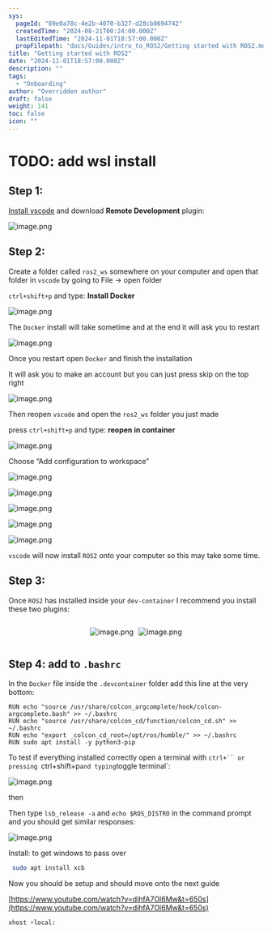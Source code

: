 ```yaml
---
sys:
  pageId: "89e0a78c-4e2b-4070-b327-d28cb0694742"
  createdTime: "2024-08-21T00:24:00.000Z"
  lastEditedTime: "2024-11-01T18:57:00.000Z"
  propFilepath: "docs/Guides/intro_to_ROS2/Getting started with ROS2.md"
title: "Getting started with ROS2"
date: "2024-11-01T18:57:00.000Z"
description: ""
tags:
  - "Onboarding"
author: "Overridden author"
draft: false
weight: 141
toc: false
icon: ""
---
```


# TODO: add wsl install

## Step 1:

[Install vscode](https://code.visualstudio.com/download) and download **Remote Development** plugin:

![image.png](https://prod-files-secure.s3.us-west-2.amazonaws.com/d518164a-d88e-44d1-a4ee-3adb3bd8bce0/efb52993-1881-4a40-b95e-6f020334f022/image.png?X-Amz-Algorithm=AWS4-HMAC-SHA256&X-Amz-Content-Sha256=UNSIGNED-PAYLOAD&X-Amz-Credential=ASIAZI2LB466RUXEFRP5%2F20250422%2Fus-west-2%2Fs3%2Faws4_request&X-Amz-Date=20250422T050919Z&X-Amz-Expires=3600&X-Amz-Security-Token=IQoJb3JpZ2luX2VjEEUaCXVzLXdlc3QtMiJGMEQCIG1yrHVZ%2FhorEC3tRyen%2Fxh4j7eHFeUzl%2FtKl59xylnpAiB90wf7u8Ng7V5Ejz2OdpFZ9UZa9cO7Mx0LgQEPDLeM6SqIBAjO%2F%2F%2F%2F%2F%2F%2F%2F%2F%2F8BEAAaDDYzNzQyMzE4MzgwNSIM5qMZDkQdUsktm4I5KtwDXpGd%2FhjpQ5hp0Ba0%2Ff02G4vvCS41jnPT%2FPuUrry1D4I7njESTYNcJwr1BtqkqaFioTlWG1xyMPljt44m5%2F48BBqInr4L7imNSwpRkh6hfepl1HNkEzwWPiLPXCZXQIRwHRd8sxqVnHIdwM5rRaR3cGud2JcXtWON6vI%2FCrOxuBqqdGKbAE0RHRwY8FI1X8NLQhb9fsuac2ZIxSvVSMPHZ5q3bmJOSqfhJ%2FJm7YFB6flERivOxnDTboonNHVjXytapd7ENEnC692PiPGDlH6wKexkF1zR0hB12IqvvKWZmmrcf%2FKGZrK8qTheqYJ4teUOov4YOJ7ZCDHg7U4nevp8cGFtn82V5JezebaJlGnFtikRLfJsZqm%2BNexGgzUrOjUvXdoAdnSAOzVkIFRXD0rBUF3xAuz8gzuv1cCPIurtDXZskrz6tjnY54rUXdnRgksMBHpuQ0zL1RYPwnDksK0DIdTljwd8jxFbFKfvfNaKFvs1qCGgFjc0GA%2FxqnPiUy%2FVAPM%2FS2Rl%2BVmcXBBdbFM1o0DIeIh%2Bh%2Bhq5iKmCVNB879EgN96PaQgreLvdOdbn3HbBSf0q8sxGQJAC8adXZPssDlXd6xKVHcRfwqyV3OLYNFur%2Fr9YgWvTGke7mUwy7ycwAY6pgHkiXZTxK9KjLGxhFzW0n6RgVL205RnhUQhHcRivUzCfxWI1%2FZzvQRATemKfiwKpC6O%2FfBFWCrTBs%2F2DdR3HCxWyOldy7zD3B58IaRk3JHx8GKkmpy%2B03nCXfcpsqqNZDyUptPp%2Fc%2FskFBLRNx36rS2c%2F%2BH29l3IPXTzhM94C%2B7Xv2rHCo8cd0gJj%2FzHJgNyIKnXIE2%2F%2BFh%2FBRj%2FvpjAFC8msyTjfoi&X-Amz-Signature=9901c9f398d8c66d2a1f4b63ddbdcdfe770476c1c273cdb218242363127525ee&X-Amz-SignedHeaders=host&x-id=GetObject)

## Step 2:

Create a folder called `ros2_ws` somewhere on your computer and open that folder in `vscode` by going to File → open folder 

`ctrl+shift+p` and type: **Install Docker**

![image.png](https://prod-files-secure.s3.us-west-2.amazonaws.com/d518164a-d88e-44d1-a4ee-3adb3bd8bce0/2269dc0e-1cd5-47ff-bceb-c04ad9b2eab0/image.png?X-Amz-Algorithm=AWS4-HMAC-SHA256&X-Amz-Content-Sha256=UNSIGNED-PAYLOAD&X-Amz-Credential=ASIAZI2LB466RUXEFRP5%2F20250422%2Fus-west-2%2Fs3%2Faws4_request&X-Amz-Date=20250422T050919Z&X-Amz-Expires=3600&X-Amz-Security-Token=IQoJb3JpZ2luX2VjEEUaCXVzLXdlc3QtMiJGMEQCIG1yrHVZ%2FhorEC3tRyen%2Fxh4j7eHFeUzl%2FtKl59xylnpAiB90wf7u8Ng7V5Ejz2OdpFZ9UZa9cO7Mx0LgQEPDLeM6SqIBAjO%2F%2F%2F%2F%2F%2F%2F%2F%2F%2F8BEAAaDDYzNzQyMzE4MzgwNSIM5qMZDkQdUsktm4I5KtwDXpGd%2FhjpQ5hp0Ba0%2Ff02G4vvCS41jnPT%2FPuUrry1D4I7njESTYNcJwr1BtqkqaFioTlWG1xyMPljt44m5%2F48BBqInr4L7imNSwpRkh6hfepl1HNkEzwWPiLPXCZXQIRwHRd8sxqVnHIdwM5rRaR3cGud2JcXtWON6vI%2FCrOxuBqqdGKbAE0RHRwY8FI1X8NLQhb9fsuac2ZIxSvVSMPHZ5q3bmJOSqfhJ%2FJm7YFB6flERivOxnDTboonNHVjXytapd7ENEnC692PiPGDlH6wKexkF1zR0hB12IqvvKWZmmrcf%2FKGZrK8qTheqYJ4teUOov4YOJ7ZCDHg7U4nevp8cGFtn82V5JezebaJlGnFtikRLfJsZqm%2BNexGgzUrOjUvXdoAdnSAOzVkIFRXD0rBUF3xAuz8gzuv1cCPIurtDXZskrz6tjnY54rUXdnRgksMBHpuQ0zL1RYPwnDksK0DIdTljwd8jxFbFKfvfNaKFvs1qCGgFjc0GA%2FxqnPiUy%2FVAPM%2FS2Rl%2BVmcXBBdbFM1o0DIeIh%2Bh%2Bhq5iKmCVNB879EgN96PaQgreLvdOdbn3HbBSf0q8sxGQJAC8adXZPssDlXd6xKVHcRfwqyV3OLYNFur%2Fr9YgWvTGke7mUwy7ycwAY6pgHkiXZTxK9KjLGxhFzW0n6RgVL205RnhUQhHcRivUzCfxWI1%2FZzvQRATemKfiwKpC6O%2FfBFWCrTBs%2F2DdR3HCxWyOldy7zD3B58IaRk3JHx8GKkmpy%2B03nCXfcpsqqNZDyUptPp%2Fc%2FskFBLRNx36rS2c%2F%2BH29l3IPXTzhM94C%2B7Xv2rHCo8cd0gJj%2FzHJgNyIKnXIE2%2F%2BFh%2FBRj%2FvpjAFC8msyTjfoi&X-Amz-Signature=e513affe28615c2447db25bd36c5423b236a5f3cc3bb01e1e270e8a32501f1ca&X-Amz-SignedHeaders=host&x-id=GetObject)

The `Docker` install will take sometime and at the end it will ask you to restart

![image.png](https://prod-files-secure.s3.us-west-2.amazonaws.com/d518164a-d88e-44d1-a4ee-3adb3bd8bce0/ed233f78-be33-4b1f-b89c-9c346c0e961e/image.png?X-Amz-Algorithm=AWS4-HMAC-SHA256&X-Amz-Content-Sha256=UNSIGNED-PAYLOAD&X-Amz-Credential=ASIAZI2LB466RUXEFRP5%2F20250422%2Fus-west-2%2Fs3%2Faws4_request&X-Amz-Date=20250422T050919Z&X-Amz-Expires=3600&X-Amz-Security-Token=IQoJb3JpZ2luX2VjEEUaCXVzLXdlc3QtMiJGMEQCIG1yrHVZ%2FhorEC3tRyen%2Fxh4j7eHFeUzl%2FtKl59xylnpAiB90wf7u8Ng7V5Ejz2OdpFZ9UZa9cO7Mx0LgQEPDLeM6SqIBAjO%2F%2F%2F%2F%2F%2F%2F%2F%2F%2F8BEAAaDDYzNzQyMzE4MzgwNSIM5qMZDkQdUsktm4I5KtwDXpGd%2FhjpQ5hp0Ba0%2Ff02G4vvCS41jnPT%2FPuUrry1D4I7njESTYNcJwr1BtqkqaFioTlWG1xyMPljt44m5%2F48BBqInr4L7imNSwpRkh6hfepl1HNkEzwWPiLPXCZXQIRwHRd8sxqVnHIdwM5rRaR3cGud2JcXtWON6vI%2FCrOxuBqqdGKbAE0RHRwY8FI1X8NLQhb9fsuac2ZIxSvVSMPHZ5q3bmJOSqfhJ%2FJm7YFB6flERivOxnDTboonNHVjXytapd7ENEnC692PiPGDlH6wKexkF1zR0hB12IqvvKWZmmrcf%2FKGZrK8qTheqYJ4teUOov4YOJ7ZCDHg7U4nevp8cGFtn82V5JezebaJlGnFtikRLfJsZqm%2BNexGgzUrOjUvXdoAdnSAOzVkIFRXD0rBUF3xAuz8gzuv1cCPIurtDXZskrz6tjnY54rUXdnRgksMBHpuQ0zL1RYPwnDksK0DIdTljwd8jxFbFKfvfNaKFvs1qCGgFjc0GA%2FxqnPiUy%2FVAPM%2FS2Rl%2BVmcXBBdbFM1o0DIeIh%2Bh%2Bhq5iKmCVNB879EgN96PaQgreLvdOdbn3HbBSf0q8sxGQJAC8adXZPssDlXd6xKVHcRfwqyV3OLYNFur%2Fr9YgWvTGke7mUwy7ycwAY6pgHkiXZTxK9KjLGxhFzW0n6RgVL205RnhUQhHcRivUzCfxWI1%2FZzvQRATemKfiwKpC6O%2FfBFWCrTBs%2F2DdR3HCxWyOldy7zD3B58IaRk3JHx8GKkmpy%2B03nCXfcpsqqNZDyUptPp%2Fc%2FskFBLRNx36rS2c%2F%2BH29l3IPXTzhM94C%2B7Xv2rHCo8cd0gJj%2FzHJgNyIKnXIE2%2F%2BFh%2FBRj%2FvpjAFC8msyTjfoi&X-Amz-Signature=923d6335a1ec7261221c62bafe583397e8e71e29436edb396bfbb6ed1c607b5b&X-Amz-SignedHeaders=host&x-id=GetObject)

Once you restart open `Docker` and finish the installation

It will ask you to make an account but you can just press skip on the top right

![image.png](https://prod-files-secure.s3.us-west-2.amazonaws.com/d518164a-d88e-44d1-a4ee-3adb3bd8bce0/21010ad9-1659-4fd9-9f59-9932a09b2a3d/image.png?X-Amz-Algorithm=AWS4-HMAC-SHA256&X-Amz-Content-Sha256=UNSIGNED-PAYLOAD&X-Amz-Credential=ASIAZI2LB466RUXEFRP5%2F20250422%2Fus-west-2%2Fs3%2Faws4_request&X-Amz-Date=20250422T050919Z&X-Amz-Expires=3600&X-Amz-Security-Token=IQoJb3JpZ2luX2VjEEUaCXVzLXdlc3QtMiJGMEQCIG1yrHVZ%2FhorEC3tRyen%2Fxh4j7eHFeUzl%2FtKl59xylnpAiB90wf7u8Ng7V5Ejz2OdpFZ9UZa9cO7Mx0LgQEPDLeM6SqIBAjO%2F%2F%2F%2F%2F%2F%2F%2F%2F%2F8BEAAaDDYzNzQyMzE4MzgwNSIM5qMZDkQdUsktm4I5KtwDXpGd%2FhjpQ5hp0Ba0%2Ff02G4vvCS41jnPT%2FPuUrry1D4I7njESTYNcJwr1BtqkqaFioTlWG1xyMPljt44m5%2F48BBqInr4L7imNSwpRkh6hfepl1HNkEzwWPiLPXCZXQIRwHRd8sxqVnHIdwM5rRaR3cGud2JcXtWON6vI%2FCrOxuBqqdGKbAE0RHRwY8FI1X8NLQhb9fsuac2ZIxSvVSMPHZ5q3bmJOSqfhJ%2FJm7YFB6flERivOxnDTboonNHVjXytapd7ENEnC692PiPGDlH6wKexkF1zR0hB12IqvvKWZmmrcf%2FKGZrK8qTheqYJ4teUOov4YOJ7ZCDHg7U4nevp8cGFtn82V5JezebaJlGnFtikRLfJsZqm%2BNexGgzUrOjUvXdoAdnSAOzVkIFRXD0rBUF3xAuz8gzuv1cCPIurtDXZskrz6tjnY54rUXdnRgksMBHpuQ0zL1RYPwnDksK0DIdTljwd8jxFbFKfvfNaKFvs1qCGgFjc0GA%2FxqnPiUy%2FVAPM%2FS2Rl%2BVmcXBBdbFM1o0DIeIh%2Bh%2Bhq5iKmCVNB879EgN96PaQgreLvdOdbn3HbBSf0q8sxGQJAC8adXZPssDlXd6xKVHcRfwqyV3OLYNFur%2Fr9YgWvTGke7mUwy7ycwAY6pgHkiXZTxK9KjLGxhFzW0n6RgVL205RnhUQhHcRivUzCfxWI1%2FZzvQRATemKfiwKpC6O%2FfBFWCrTBs%2F2DdR3HCxWyOldy7zD3B58IaRk3JHx8GKkmpy%2B03nCXfcpsqqNZDyUptPp%2Fc%2FskFBLRNx36rS2c%2F%2BH29l3IPXTzhM94C%2B7Xv2rHCo8cd0gJj%2FzHJgNyIKnXIE2%2F%2BFh%2FBRj%2FvpjAFC8msyTjfoi&X-Amz-Signature=ffe45401ae27b6cf7b62f3e061c21bef0c18c7f9256855a11c2caf0ab0b11422&X-Amz-SignedHeaders=host&x-id=GetObject)

Then reopen `vscode` and open the `ros2_ws` folder you just made

press `ctrl+shift+p` and type: **reopen in container**

![image.png](https://prod-files-secure.s3.us-west-2.amazonaws.com/d518164a-d88e-44d1-a4ee-3adb3bd8bce0/4e93b8c2-41ad-488c-8095-c74205196118/image.png?X-Amz-Algorithm=AWS4-HMAC-SHA256&X-Amz-Content-Sha256=UNSIGNED-PAYLOAD&X-Amz-Credential=ASIAZI2LB466RUXEFRP5%2F20250422%2Fus-west-2%2Fs3%2Faws4_request&X-Amz-Date=20250422T050919Z&X-Amz-Expires=3600&X-Amz-Security-Token=IQoJb3JpZ2luX2VjEEUaCXVzLXdlc3QtMiJGMEQCIG1yrHVZ%2FhorEC3tRyen%2Fxh4j7eHFeUzl%2FtKl59xylnpAiB90wf7u8Ng7V5Ejz2OdpFZ9UZa9cO7Mx0LgQEPDLeM6SqIBAjO%2F%2F%2F%2F%2F%2F%2F%2F%2F%2F8BEAAaDDYzNzQyMzE4MzgwNSIM5qMZDkQdUsktm4I5KtwDXpGd%2FhjpQ5hp0Ba0%2Ff02G4vvCS41jnPT%2FPuUrry1D4I7njESTYNcJwr1BtqkqaFioTlWG1xyMPljt44m5%2F48BBqInr4L7imNSwpRkh6hfepl1HNkEzwWPiLPXCZXQIRwHRd8sxqVnHIdwM5rRaR3cGud2JcXtWON6vI%2FCrOxuBqqdGKbAE0RHRwY8FI1X8NLQhb9fsuac2ZIxSvVSMPHZ5q3bmJOSqfhJ%2FJm7YFB6flERivOxnDTboonNHVjXytapd7ENEnC692PiPGDlH6wKexkF1zR0hB12IqvvKWZmmrcf%2FKGZrK8qTheqYJ4teUOov4YOJ7ZCDHg7U4nevp8cGFtn82V5JezebaJlGnFtikRLfJsZqm%2BNexGgzUrOjUvXdoAdnSAOzVkIFRXD0rBUF3xAuz8gzuv1cCPIurtDXZskrz6tjnY54rUXdnRgksMBHpuQ0zL1RYPwnDksK0DIdTljwd8jxFbFKfvfNaKFvs1qCGgFjc0GA%2FxqnPiUy%2FVAPM%2FS2Rl%2BVmcXBBdbFM1o0DIeIh%2Bh%2Bhq5iKmCVNB879EgN96PaQgreLvdOdbn3HbBSf0q8sxGQJAC8adXZPssDlXd6xKVHcRfwqyV3OLYNFur%2Fr9YgWvTGke7mUwy7ycwAY6pgHkiXZTxK9KjLGxhFzW0n6RgVL205RnhUQhHcRivUzCfxWI1%2FZzvQRATemKfiwKpC6O%2FfBFWCrTBs%2F2DdR3HCxWyOldy7zD3B58IaRk3JHx8GKkmpy%2B03nCXfcpsqqNZDyUptPp%2Fc%2FskFBLRNx36rS2c%2F%2BH29l3IPXTzhM94C%2B7Xv2rHCo8cd0gJj%2FzHJgNyIKnXIE2%2F%2BFh%2FBRj%2FvpjAFC8msyTjfoi&X-Amz-Signature=51251ba965470846c99df964fa2530e71574353ea8ad1e9b3e726ea6644365c0&X-Amz-SignedHeaders=host&x-id=GetObject)

Choose “Add configuration to workspace”

![image.png](https://prod-files-secure.s3.us-west-2.amazonaws.com/d518164a-d88e-44d1-a4ee-3adb3bd8bce0/9560b282-5060-4989-ba37-97e7b2c22476/image.png?X-Amz-Algorithm=AWS4-HMAC-SHA256&X-Amz-Content-Sha256=UNSIGNED-PAYLOAD&X-Amz-Credential=ASIAZI2LB466RUXEFRP5%2F20250422%2Fus-west-2%2Fs3%2Faws4_request&X-Amz-Date=20250422T050919Z&X-Amz-Expires=3600&X-Amz-Security-Token=IQoJb3JpZ2luX2VjEEUaCXVzLXdlc3QtMiJGMEQCIG1yrHVZ%2FhorEC3tRyen%2Fxh4j7eHFeUzl%2FtKl59xylnpAiB90wf7u8Ng7V5Ejz2OdpFZ9UZa9cO7Mx0LgQEPDLeM6SqIBAjO%2F%2F%2F%2F%2F%2F%2F%2F%2F%2F8BEAAaDDYzNzQyMzE4MzgwNSIM5qMZDkQdUsktm4I5KtwDXpGd%2FhjpQ5hp0Ba0%2Ff02G4vvCS41jnPT%2FPuUrry1D4I7njESTYNcJwr1BtqkqaFioTlWG1xyMPljt44m5%2F48BBqInr4L7imNSwpRkh6hfepl1HNkEzwWPiLPXCZXQIRwHRd8sxqVnHIdwM5rRaR3cGud2JcXtWON6vI%2FCrOxuBqqdGKbAE0RHRwY8FI1X8NLQhb9fsuac2ZIxSvVSMPHZ5q3bmJOSqfhJ%2FJm7YFB6flERivOxnDTboonNHVjXytapd7ENEnC692PiPGDlH6wKexkF1zR0hB12IqvvKWZmmrcf%2FKGZrK8qTheqYJ4teUOov4YOJ7ZCDHg7U4nevp8cGFtn82V5JezebaJlGnFtikRLfJsZqm%2BNexGgzUrOjUvXdoAdnSAOzVkIFRXD0rBUF3xAuz8gzuv1cCPIurtDXZskrz6tjnY54rUXdnRgksMBHpuQ0zL1RYPwnDksK0DIdTljwd8jxFbFKfvfNaKFvs1qCGgFjc0GA%2FxqnPiUy%2FVAPM%2FS2Rl%2BVmcXBBdbFM1o0DIeIh%2Bh%2Bhq5iKmCVNB879EgN96PaQgreLvdOdbn3HbBSf0q8sxGQJAC8adXZPssDlXd6xKVHcRfwqyV3OLYNFur%2Fr9YgWvTGke7mUwy7ycwAY6pgHkiXZTxK9KjLGxhFzW0n6RgVL205RnhUQhHcRivUzCfxWI1%2FZzvQRATemKfiwKpC6O%2FfBFWCrTBs%2F2DdR3HCxWyOldy7zD3B58IaRk3JHx8GKkmpy%2B03nCXfcpsqqNZDyUptPp%2Fc%2FskFBLRNx36rS2c%2F%2BH29l3IPXTzhM94C%2B7Xv2rHCo8cd0gJj%2FzHJgNyIKnXIE2%2F%2BFh%2FBRj%2FvpjAFC8msyTjfoi&X-Amz-Signature=f5b032624fece1dfdc2504510ef4b0f601bc6ebf026ff2af9ef2f8064320dbfe&X-Amz-SignedHeaders=host&x-id=GetObject)

![image.png](https://prod-files-secure.s3.us-west-2.amazonaws.com/d518164a-d88e-44d1-a4ee-3adb3bd8bce0/2ee63f81-886b-48e8-a553-dc6e5eac99e4/image.png?X-Amz-Algorithm=AWS4-HMAC-SHA256&X-Amz-Content-Sha256=UNSIGNED-PAYLOAD&X-Amz-Credential=ASIAZI2LB466RUXEFRP5%2F20250422%2Fus-west-2%2Fs3%2Faws4_request&X-Amz-Date=20250422T050919Z&X-Amz-Expires=3600&X-Amz-Security-Token=IQoJb3JpZ2luX2VjEEUaCXVzLXdlc3QtMiJGMEQCIG1yrHVZ%2FhorEC3tRyen%2Fxh4j7eHFeUzl%2FtKl59xylnpAiB90wf7u8Ng7V5Ejz2OdpFZ9UZa9cO7Mx0LgQEPDLeM6SqIBAjO%2F%2F%2F%2F%2F%2F%2F%2F%2F%2F8BEAAaDDYzNzQyMzE4MzgwNSIM5qMZDkQdUsktm4I5KtwDXpGd%2FhjpQ5hp0Ba0%2Ff02G4vvCS41jnPT%2FPuUrry1D4I7njESTYNcJwr1BtqkqaFioTlWG1xyMPljt44m5%2F48BBqInr4L7imNSwpRkh6hfepl1HNkEzwWPiLPXCZXQIRwHRd8sxqVnHIdwM5rRaR3cGud2JcXtWON6vI%2FCrOxuBqqdGKbAE0RHRwY8FI1X8NLQhb9fsuac2ZIxSvVSMPHZ5q3bmJOSqfhJ%2FJm7YFB6flERivOxnDTboonNHVjXytapd7ENEnC692PiPGDlH6wKexkF1zR0hB12IqvvKWZmmrcf%2FKGZrK8qTheqYJ4teUOov4YOJ7ZCDHg7U4nevp8cGFtn82V5JezebaJlGnFtikRLfJsZqm%2BNexGgzUrOjUvXdoAdnSAOzVkIFRXD0rBUF3xAuz8gzuv1cCPIurtDXZskrz6tjnY54rUXdnRgksMBHpuQ0zL1RYPwnDksK0DIdTljwd8jxFbFKfvfNaKFvs1qCGgFjc0GA%2FxqnPiUy%2FVAPM%2FS2Rl%2BVmcXBBdbFM1o0DIeIh%2Bh%2Bhq5iKmCVNB879EgN96PaQgreLvdOdbn3HbBSf0q8sxGQJAC8adXZPssDlXd6xKVHcRfwqyV3OLYNFur%2Fr9YgWvTGke7mUwy7ycwAY6pgHkiXZTxK9KjLGxhFzW0n6RgVL205RnhUQhHcRivUzCfxWI1%2FZzvQRATemKfiwKpC6O%2FfBFWCrTBs%2F2DdR3HCxWyOldy7zD3B58IaRk3JHx8GKkmpy%2B03nCXfcpsqqNZDyUptPp%2Fc%2FskFBLRNx36rS2c%2F%2BH29l3IPXTzhM94C%2B7Xv2rHCo8cd0gJj%2FzHJgNyIKnXIE2%2F%2BFh%2FBRj%2FvpjAFC8msyTjfoi&X-Amz-Signature=bda2241ee8e2f36e848296ef80b2007c6ea9971181f911a5cb521074fd26ba70&X-Amz-SignedHeaders=host&x-id=GetObject)

![image.png](https://prod-files-secure.s3.us-west-2.amazonaws.com/d518164a-d88e-44d1-a4ee-3adb3bd8bce0/ae1580b2-b048-407e-aed9-b584224a7a04/image.png?X-Amz-Algorithm=AWS4-HMAC-SHA256&X-Amz-Content-Sha256=UNSIGNED-PAYLOAD&X-Amz-Credential=ASIAZI2LB466RUXEFRP5%2F20250422%2Fus-west-2%2Fs3%2Faws4_request&X-Amz-Date=20250422T050919Z&X-Amz-Expires=3600&X-Amz-Security-Token=IQoJb3JpZ2luX2VjEEUaCXVzLXdlc3QtMiJGMEQCIG1yrHVZ%2FhorEC3tRyen%2Fxh4j7eHFeUzl%2FtKl59xylnpAiB90wf7u8Ng7V5Ejz2OdpFZ9UZa9cO7Mx0LgQEPDLeM6SqIBAjO%2F%2F%2F%2F%2F%2F%2F%2F%2F%2F8BEAAaDDYzNzQyMzE4MzgwNSIM5qMZDkQdUsktm4I5KtwDXpGd%2FhjpQ5hp0Ba0%2Ff02G4vvCS41jnPT%2FPuUrry1D4I7njESTYNcJwr1BtqkqaFioTlWG1xyMPljt44m5%2F48BBqInr4L7imNSwpRkh6hfepl1HNkEzwWPiLPXCZXQIRwHRd8sxqVnHIdwM5rRaR3cGud2JcXtWON6vI%2FCrOxuBqqdGKbAE0RHRwY8FI1X8NLQhb9fsuac2ZIxSvVSMPHZ5q3bmJOSqfhJ%2FJm7YFB6flERivOxnDTboonNHVjXytapd7ENEnC692PiPGDlH6wKexkF1zR0hB12IqvvKWZmmrcf%2FKGZrK8qTheqYJ4teUOov4YOJ7ZCDHg7U4nevp8cGFtn82V5JezebaJlGnFtikRLfJsZqm%2BNexGgzUrOjUvXdoAdnSAOzVkIFRXD0rBUF3xAuz8gzuv1cCPIurtDXZskrz6tjnY54rUXdnRgksMBHpuQ0zL1RYPwnDksK0DIdTljwd8jxFbFKfvfNaKFvs1qCGgFjc0GA%2FxqnPiUy%2FVAPM%2FS2Rl%2BVmcXBBdbFM1o0DIeIh%2Bh%2Bhq5iKmCVNB879EgN96PaQgreLvdOdbn3HbBSf0q8sxGQJAC8adXZPssDlXd6xKVHcRfwqyV3OLYNFur%2Fr9YgWvTGke7mUwy7ycwAY6pgHkiXZTxK9KjLGxhFzW0n6RgVL205RnhUQhHcRivUzCfxWI1%2FZzvQRATemKfiwKpC6O%2FfBFWCrTBs%2F2DdR3HCxWyOldy7zD3B58IaRk3JHx8GKkmpy%2B03nCXfcpsqqNZDyUptPp%2Fc%2FskFBLRNx36rS2c%2F%2BH29l3IPXTzhM94C%2B7Xv2rHCo8cd0gJj%2FzHJgNyIKnXIE2%2F%2BFh%2FBRj%2FvpjAFC8msyTjfoi&X-Amz-Signature=f53b124f6f4e2366d4d14c258aeb968a6235fb74f21669795e6f15dcd1335701&X-Amz-SignedHeaders=host&x-id=GetObject)

![image.png](https://prod-files-secure.s3.us-west-2.amazonaws.com/d518164a-d88e-44d1-a4ee-3adb3bd8bce0/53255b28-f75e-430f-b9e3-c0ac8577e42b/image.png?X-Amz-Algorithm=AWS4-HMAC-SHA256&X-Amz-Content-Sha256=UNSIGNED-PAYLOAD&X-Amz-Credential=ASIAZI2LB466RUXEFRP5%2F20250422%2Fus-west-2%2Fs3%2Faws4_request&X-Amz-Date=20250422T050919Z&X-Amz-Expires=3600&X-Amz-Security-Token=IQoJb3JpZ2luX2VjEEUaCXVzLXdlc3QtMiJGMEQCIG1yrHVZ%2FhorEC3tRyen%2Fxh4j7eHFeUzl%2FtKl59xylnpAiB90wf7u8Ng7V5Ejz2OdpFZ9UZa9cO7Mx0LgQEPDLeM6SqIBAjO%2F%2F%2F%2F%2F%2F%2F%2F%2F%2F8BEAAaDDYzNzQyMzE4MzgwNSIM5qMZDkQdUsktm4I5KtwDXpGd%2FhjpQ5hp0Ba0%2Ff02G4vvCS41jnPT%2FPuUrry1D4I7njESTYNcJwr1BtqkqaFioTlWG1xyMPljt44m5%2F48BBqInr4L7imNSwpRkh6hfepl1HNkEzwWPiLPXCZXQIRwHRd8sxqVnHIdwM5rRaR3cGud2JcXtWON6vI%2FCrOxuBqqdGKbAE0RHRwY8FI1X8NLQhb9fsuac2ZIxSvVSMPHZ5q3bmJOSqfhJ%2FJm7YFB6flERivOxnDTboonNHVjXytapd7ENEnC692PiPGDlH6wKexkF1zR0hB12IqvvKWZmmrcf%2FKGZrK8qTheqYJ4teUOov4YOJ7ZCDHg7U4nevp8cGFtn82V5JezebaJlGnFtikRLfJsZqm%2BNexGgzUrOjUvXdoAdnSAOzVkIFRXD0rBUF3xAuz8gzuv1cCPIurtDXZskrz6tjnY54rUXdnRgksMBHpuQ0zL1RYPwnDksK0DIdTljwd8jxFbFKfvfNaKFvs1qCGgFjc0GA%2FxqnPiUy%2FVAPM%2FS2Rl%2BVmcXBBdbFM1o0DIeIh%2Bh%2Bhq5iKmCVNB879EgN96PaQgreLvdOdbn3HbBSf0q8sxGQJAC8adXZPssDlXd6xKVHcRfwqyV3OLYNFur%2Fr9YgWvTGke7mUwy7ycwAY6pgHkiXZTxK9KjLGxhFzW0n6RgVL205RnhUQhHcRivUzCfxWI1%2FZzvQRATemKfiwKpC6O%2FfBFWCrTBs%2F2DdR3HCxWyOldy7zD3B58IaRk3JHx8GKkmpy%2B03nCXfcpsqqNZDyUptPp%2Fc%2FskFBLRNx36rS2c%2F%2BH29l3IPXTzhM94C%2B7Xv2rHCo8cd0gJj%2FzHJgNyIKnXIE2%2F%2BFh%2FBRj%2FvpjAFC8msyTjfoi&X-Amz-Signature=8980c0b31372445543beafbe1175a61ffeb5cdc262e3f63bd1b276f92c2323dc&X-Amz-SignedHeaders=host&x-id=GetObject)

![image.png](https://prod-files-secure.s3.us-west-2.amazonaws.com/d518164a-d88e-44d1-a4ee-3adb3bd8bce0/7c562767-5af9-4ffb-97d1-327bcdf4ee00/image.png?X-Amz-Algorithm=AWS4-HMAC-SHA256&X-Amz-Content-Sha256=UNSIGNED-PAYLOAD&X-Amz-Credential=ASIAZI2LB466RUXEFRP5%2F20250422%2Fus-west-2%2Fs3%2Faws4_request&X-Amz-Date=20250422T050919Z&X-Amz-Expires=3600&X-Amz-Security-Token=IQoJb3JpZ2luX2VjEEUaCXVzLXdlc3QtMiJGMEQCIG1yrHVZ%2FhorEC3tRyen%2Fxh4j7eHFeUzl%2FtKl59xylnpAiB90wf7u8Ng7V5Ejz2OdpFZ9UZa9cO7Mx0LgQEPDLeM6SqIBAjO%2F%2F%2F%2F%2F%2F%2F%2F%2F%2F8BEAAaDDYzNzQyMzE4MzgwNSIM5qMZDkQdUsktm4I5KtwDXpGd%2FhjpQ5hp0Ba0%2Ff02G4vvCS41jnPT%2FPuUrry1D4I7njESTYNcJwr1BtqkqaFioTlWG1xyMPljt44m5%2F48BBqInr4L7imNSwpRkh6hfepl1HNkEzwWPiLPXCZXQIRwHRd8sxqVnHIdwM5rRaR3cGud2JcXtWON6vI%2FCrOxuBqqdGKbAE0RHRwY8FI1X8NLQhb9fsuac2ZIxSvVSMPHZ5q3bmJOSqfhJ%2FJm7YFB6flERivOxnDTboonNHVjXytapd7ENEnC692PiPGDlH6wKexkF1zR0hB12IqvvKWZmmrcf%2FKGZrK8qTheqYJ4teUOov4YOJ7ZCDHg7U4nevp8cGFtn82V5JezebaJlGnFtikRLfJsZqm%2BNexGgzUrOjUvXdoAdnSAOzVkIFRXD0rBUF3xAuz8gzuv1cCPIurtDXZskrz6tjnY54rUXdnRgksMBHpuQ0zL1RYPwnDksK0DIdTljwd8jxFbFKfvfNaKFvs1qCGgFjc0GA%2FxqnPiUy%2FVAPM%2FS2Rl%2BVmcXBBdbFM1o0DIeIh%2Bh%2Bhq5iKmCVNB879EgN96PaQgreLvdOdbn3HbBSf0q8sxGQJAC8adXZPssDlXd6xKVHcRfwqyV3OLYNFur%2Fr9YgWvTGke7mUwy7ycwAY6pgHkiXZTxK9KjLGxhFzW0n6RgVL205RnhUQhHcRivUzCfxWI1%2FZzvQRATemKfiwKpC6O%2FfBFWCrTBs%2F2DdR3HCxWyOldy7zD3B58IaRk3JHx8GKkmpy%2B03nCXfcpsqqNZDyUptPp%2Fc%2FskFBLRNx36rS2c%2F%2BH29l3IPXTzhM94C%2B7Xv2rHCo8cd0gJj%2FzHJgNyIKnXIE2%2F%2BFh%2FBRj%2FvpjAFC8msyTjfoi&X-Amz-Signature=a461c5331aa1f6e27957bd61c6b6c986a679c41fdb9614f10e7ec85f4fe17d03&X-Amz-SignedHeaders=host&x-id=GetObject)

`vscode` will now install `ROS2` onto your computer so this may take some time.

## Step 3:

Once `ROS2` has installed inside your `dev-container` I recommend you install these two plugins:

<div style="display: flex;flex-direction: row; column-gap:10px; max-width: 630px;justify-content: center;">
<div>

![image.png](https://prod-files-secure.s3.us-west-2.amazonaws.com/d518164a-d88e-44d1-a4ee-3adb3bd8bce0/3fc3d550-5a54-4ba1-ba6b-faa01cdb7369/image.png?X-Amz-Algorithm=AWS4-HMAC-SHA256&X-Amz-Content-Sha256=UNSIGNED-PAYLOAD&X-Amz-Credential=ASIAZI2LB466USYKCNQ6%2F20250422%2Fus-west-2%2Fs3%2Faws4_request&X-Amz-Date=20250422T050921Z&X-Amz-Expires=3600&X-Amz-Security-Token=IQoJb3JpZ2luX2VjEEUaCXVzLXdlc3QtMiJHMEUCIDBVlckJwUPEp1QBqpTEKjpLOA9vT0wWxbZUKUHfmnOAAiEAu4v6Q5aUWRwCWq8dJio1dlDiOhh4M6e65idec8iuXjEqiAQIzv%2F%2F%2F%2F%2F%2F%2F%2F%2F%2FARAAGgw2Mzc0MjMxODM4MDUiDPYEcoym8uh92KIpTSrcA8S469HcdbIYbVpHBjj0h9FEKtOayyMIPbsjGy76y3kj01WDGv6IQdmPtlZTH1vGwdAPLHDUZLg1OpM1e5bVkOv4oPVMEu73I4Q7MO7ydU2G9jrht7FWrOo9gAAXxv1ZxS9d5ozD8CExeGMRdvX66ZFvBBxiWYhu47YeUEcXdtPBlFIIj2NC28klb7axrRyVE8OxuoBP3NvYqCD7pPXURK0oNjJUN3QbGCz6x2AbWslqUoiBdFhhsYq%2FLtTqbhkQjTuCGPKol0yVc5%2FN%2BQOzgHTYcXhbv88L%2F8v50MUt6jXrI4134%2Fjx%2FC2TD1s6a76DsJEd05rBYOOi%2F2z%2BSJYleCJOtGqF0WHEyNIPaEh9HidsQVwhDDj0qNrmHEYEOaKVKlGMUKzi7freUL%2B3a4wPlgwhC6Aic83Z7o4uoWdVlNxRQSucb3aAnhjdlIj%2FSXw8aFOhDjh4m1E9UGsJChwjHy7hKz%2FaMkHV2I30bc7ocZ8JjTAnyUG5ioiSsLBgDJ2%2BWz8lIBTqYxXt9eyJhzANTopwHKiZ4yTx7%2FzpUPEXGAP5dn5Mydjayf9sVAimqGNBAtcxS%2BJ28WbtRkhQyCIBw424zHhumX%2BaZZIwQXrrp%2B58cpyD50jvezkbWrjmMM27nMAGOqUBMQPiS0YayZFgfOq3LVtvwaGyhmAvJ1EH%2BPep7AZMd%2BBYsjcij5gwwRmgKvh4vZkVeET9uMfutgGZWd7KpI%2F3rIi6eS1Nv1M8AN%2BT7gh7Kvs3KqHYdxXmtNltOBWks6bl0ySQPMtQeKzFp5xShCoOZqMGIDcgbGj0QBTNXQFnbpnz8vPxMj4cL9j1zgeRPzyzPqEBqagIDFhmlDbS5TzcSD6%2FlKJA&X-Amz-Signature=101adb35d9211ed66d63a709ec96c3289cc98ef37ab1317b1c25f30aea447269&X-Amz-SignedHeaders=host&x-id=GetObject)

</div>
<div>

![image.png](https://prod-files-secure.s3.us-west-2.amazonaws.com/d518164a-d88e-44d1-a4ee-3adb3bd8bce0/d994cc66-13c2-4093-a5a3-f84cf4601a82/image.png?X-Amz-Algorithm=AWS4-HMAC-SHA256&X-Amz-Content-Sha256=UNSIGNED-PAYLOAD&X-Amz-Credential=ASIAZI2LB466VSZUMT6O%2F20250422%2Fus-west-2%2Fs3%2Faws4_request&X-Amz-Date=20250422T050921Z&X-Amz-Expires=3600&X-Amz-Security-Token=IQoJb3JpZ2luX2VjEEUaCXVzLXdlc3QtMiJHMEUCIQDJ1sBMuqNcPGvFalKvKd4LbvRamYm%2B8fNLAm3wmHg00gIgaGAS8HVtWq1whmWsz%2BU8eii%2Foi9X3lmt3AayxUIahgYqiAQIzv%2F%2F%2F%2F%2F%2F%2F%2F%2F%2FARAAGgw2Mzc0MjMxODM4MDUiDGY5unkLLzneWIwz2CrcA%2BT%2FD3VjbAlmVLc9NzoxB6MD8T9vN39paiLs3bSLSeiQMXrBtiE2gAvVnnjr%2F5Q4RHOwU4Nof393sua8nRWOrCzi2rj3ES95w0VcoIZZzxNe4yhy1vklJMRdYdU12QKytinE2sjzuq%2FKDvPLmCof1AcUrYhQX0S6nLYC67dDaebH5T2FgkjwYBiKDoUepQsbJhC4txa6idq8cPCVmaySO%2BLklRPgJ9lshoal5ii%2BdxJHMUZGpu%2B92%2BMRfkRY3%2F%2FjcdHp2hOM9ffQ9cb8c6AFw6nf7O8uye8tyJnsg4PYtWW7XbOmX%2BbiCU%2FSR%2BK3j9S8H9CtWUMrr4kPaRUscgHerzjHea9O6GKndgQU2n91LqG3GXyGfTSE4BPBaBq29ARMEYRnT2l9aDL1gaRRYlkznNoDwpoL7cfSW3zJaRIhlOHfKWdJM1CkVFjLgBVnzDQa4%2FiK690c1lzwfUff%2Fa8MS0NxmsV39D%2B7oxoM8OilzwEXAQEiXawJYJLwjvAJGfHhiuR2YdC%2BevPjoARNCHuujRc3S5Awvg%2BIboyXbgm6dy8gTrX1oLNnGMGZmRR%2BCxQvLVt9qFApJ5Z3Mmyvl7yvxR9b6MrUTitk53avkGhUaMnMbvNXNLnIeCwJ33LqMM27nMAGOqUBzXyWqgzpCIFraWBZmntIBInWMyXUNzKUoDgYhv%2BPrwsGB1xL1M2COMriDEraEdfpl11Li0w2yukK27WvvQZvu2bOTE1iRiPupZpoxASSGzMU2zMEz20iCBsmtfYVOr4R65I9txPoA8TgA3hPvea2YDNTyVLnuiTWti1zonH1c1P7Ol4EHTMJh2vGLMNyBeXsjDNJPrBEna8xfl4ZXKs9sB7XllHP&X-Amz-Signature=33aa480b5365cd375236d624c44cb05a32365d2281c5d230c72f3d6557e42c63&X-Amz-SignedHeaders=host&x-id=GetObject)

</div>
</div>

## Step 4: add to `.bashrc`

In the `Docker` file inside the `.devcontainer` folder add this line at the very bottom: 

```docker
RUN echo "source /usr/share/colcon_argcomplete/hook/colcon-argcomplete.bash" >> ~/.bashrc
RUN echo "source /usr/share/colcon_cd/function/colcon_cd.sh" >> ~/.bashrc
RUN echo "export _colcon_cd_root=/opt/ros/humble/" >> ~/.bashrc
RUN sudo apt install -y python3-pip 
```

To test if everything installed correctly open a terminal with `ctrl+`` or pressing `ctrl+shift+p` and typing `toggle terminal`:

![image.png](https://prod-files-secure.s3.us-west-2.amazonaws.com/d518164a-d88e-44d1-a4ee-3adb3bd8bce0/6a4943d8-b04e-4c02-9a58-775f3384d1a5/image.png?X-Amz-Algorithm=AWS4-HMAC-SHA256&X-Amz-Content-Sha256=UNSIGNED-PAYLOAD&X-Amz-Credential=ASIAZI2LB466RUXEFRP5%2F20250422%2Fus-west-2%2Fs3%2Faws4_request&X-Amz-Date=20250422T050919Z&X-Amz-Expires=3600&X-Amz-Security-Token=IQoJb3JpZ2luX2VjEEUaCXVzLXdlc3QtMiJGMEQCIG1yrHVZ%2FhorEC3tRyen%2Fxh4j7eHFeUzl%2FtKl59xylnpAiB90wf7u8Ng7V5Ejz2OdpFZ9UZa9cO7Mx0LgQEPDLeM6SqIBAjO%2F%2F%2F%2F%2F%2F%2F%2F%2F%2F8BEAAaDDYzNzQyMzE4MzgwNSIM5qMZDkQdUsktm4I5KtwDXpGd%2FhjpQ5hp0Ba0%2Ff02G4vvCS41jnPT%2FPuUrry1D4I7njESTYNcJwr1BtqkqaFioTlWG1xyMPljt44m5%2F48BBqInr4L7imNSwpRkh6hfepl1HNkEzwWPiLPXCZXQIRwHRd8sxqVnHIdwM5rRaR3cGud2JcXtWON6vI%2FCrOxuBqqdGKbAE0RHRwY8FI1X8NLQhb9fsuac2ZIxSvVSMPHZ5q3bmJOSqfhJ%2FJm7YFB6flERivOxnDTboonNHVjXytapd7ENEnC692PiPGDlH6wKexkF1zR0hB12IqvvKWZmmrcf%2FKGZrK8qTheqYJ4teUOov4YOJ7ZCDHg7U4nevp8cGFtn82V5JezebaJlGnFtikRLfJsZqm%2BNexGgzUrOjUvXdoAdnSAOzVkIFRXD0rBUF3xAuz8gzuv1cCPIurtDXZskrz6tjnY54rUXdnRgksMBHpuQ0zL1RYPwnDksK0DIdTljwd8jxFbFKfvfNaKFvs1qCGgFjc0GA%2FxqnPiUy%2FVAPM%2FS2Rl%2BVmcXBBdbFM1o0DIeIh%2Bh%2Bhq5iKmCVNB879EgN96PaQgreLvdOdbn3HbBSf0q8sxGQJAC8adXZPssDlXd6xKVHcRfwqyV3OLYNFur%2Fr9YgWvTGke7mUwy7ycwAY6pgHkiXZTxK9KjLGxhFzW0n6RgVL205RnhUQhHcRivUzCfxWI1%2FZzvQRATemKfiwKpC6O%2FfBFWCrTBs%2F2DdR3HCxWyOldy7zD3B58IaRk3JHx8GKkmpy%2B03nCXfcpsqqNZDyUptPp%2Fc%2FskFBLRNx36rS2c%2F%2BH29l3IPXTzhM94C%2B7Xv2rHCo8cd0gJj%2FzHJgNyIKnXIE2%2F%2BFh%2FBRj%2FvpjAFC8msyTjfoi&X-Amz-Signature=f0f87722cf0086998589273259baf24a4b5179277604b800029a4bc5fe095341&X-Amz-SignedHeaders=host&x-id=GetObject)

then 

Then type `lsb_release -a` and `echo $ROS_DISTRO` in the command prompt and you should get similar responses:

![image.png](https://prod-files-secure.s3.us-west-2.amazonaws.com/d518164a-d88e-44d1-a4ee-3adb3bd8bce0/3e635dec-a805-4e85-8b9e-d000e5b71a4e/image.png?X-Amz-Algorithm=AWS4-HMAC-SHA256&X-Amz-Content-Sha256=UNSIGNED-PAYLOAD&X-Amz-Credential=ASIAZI2LB466RUXEFRP5%2F20250422%2Fus-west-2%2Fs3%2Faws4_request&X-Amz-Date=20250422T050919Z&X-Amz-Expires=3600&X-Amz-Security-Token=IQoJb3JpZ2luX2VjEEUaCXVzLXdlc3QtMiJGMEQCIG1yrHVZ%2FhorEC3tRyen%2Fxh4j7eHFeUzl%2FtKl59xylnpAiB90wf7u8Ng7V5Ejz2OdpFZ9UZa9cO7Mx0LgQEPDLeM6SqIBAjO%2F%2F%2F%2F%2F%2F%2F%2F%2F%2F8BEAAaDDYzNzQyMzE4MzgwNSIM5qMZDkQdUsktm4I5KtwDXpGd%2FhjpQ5hp0Ba0%2Ff02G4vvCS41jnPT%2FPuUrry1D4I7njESTYNcJwr1BtqkqaFioTlWG1xyMPljt44m5%2F48BBqInr4L7imNSwpRkh6hfepl1HNkEzwWPiLPXCZXQIRwHRd8sxqVnHIdwM5rRaR3cGud2JcXtWON6vI%2FCrOxuBqqdGKbAE0RHRwY8FI1X8NLQhb9fsuac2ZIxSvVSMPHZ5q3bmJOSqfhJ%2FJm7YFB6flERivOxnDTboonNHVjXytapd7ENEnC692PiPGDlH6wKexkF1zR0hB12IqvvKWZmmrcf%2FKGZrK8qTheqYJ4teUOov4YOJ7ZCDHg7U4nevp8cGFtn82V5JezebaJlGnFtikRLfJsZqm%2BNexGgzUrOjUvXdoAdnSAOzVkIFRXD0rBUF3xAuz8gzuv1cCPIurtDXZskrz6tjnY54rUXdnRgksMBHpuQ0zL1RYPwnDksK0DIdTljwd8jxFbFKfvfNaKFvs1qCGgFjc0GA%2FxqnPiUy%2FVAPM%2FS2Rl%2BVmcXBBdbFM1o0DIeIh%2Bh%2Bhq5iKmCVNB879EgN96PaQgreLvdOdbn3HbBSf0q8sxGQJAC8adXZPssDlXd6xKVHcRfwqyV3OLYNFur%2Fr9YgWvTGke7mUwy7ycwAY6pgHkiXZTxK9KjLGxhFzW0n6RgVL205RnhUQhHcRivUzCfxWI1%2FZzvQRATemKfiwKpC6O%2FfBFWCrTBs%2F2DdR3HCxWyOldy7zD3B58IaRk3JHx8GKkmpy%2B03nCXfcpsqqNZDyUptPp%2Fc%2FskFBLRNx36rS2c%2F%2BH29l3IPXTzhM94C%2B7Xv2rHCo8cd0gJj%2FzHJgNyIKnXIE2%2F%2BFh%2FBRj%2FvpjAFC8msyTjfoi&X-Amz-Signature=78c2a4c14a44608db84f8dd9346c228c21dffbf9d60ddcbfdac7e7711df2cb4d&X-Amz-SignedHeaders=host&x-id=GetObject)

Install:  to get windows to pass over

```bash
 sudo apt install xcb
```

Now you should be setup and should move onto the next guide 

[https://www.youtube.com/watch?v=dihfA7Ol6Mw&t=650s](https://www.youtube.com/watch?v=dihfA7Ol6Mw&t=650s)

```python
xhost +local:
```
